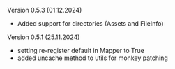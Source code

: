 Version 0.5.3 (01.12.2024)
- Added support for directories (Assets and FileInfo)

Version 0.5.1 (25.11.2024)

- setting re-register default in Mapper to True
- added uncache method to utils for monkey patching
